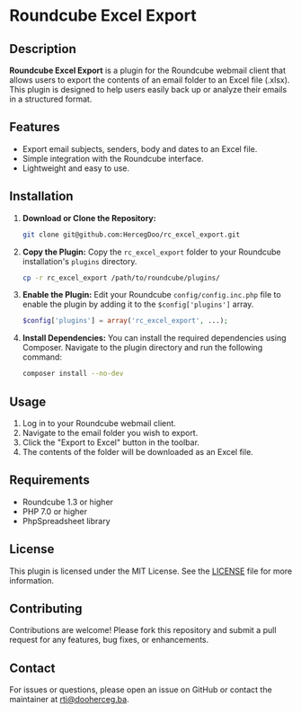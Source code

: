 # Roundcube Excel Export

## Description
**Roundcube Excel Export** is a plugin for the Roundcube webmail client that allows users to export the contents of an email folder to an Excel file (.xlsx). This plugin is designed to help users easily back up or analyze their emails in a structured format.

## Features
- Export email subjects, senders, body and dates to an Excel file.
- Simple integration with the Roundcube interface.
- Lightweight and easy to use.

## Installation

1. **Download or Clone the Repository:**

   ```bash
   git clone git@github.com:HercegDoo/rc_excel_export.git

2. **Copy the Plugin:**
   Copy the `rc_excel_export` folder to your Roundcube installation's `plugins` directory.

   ```bash
   cp -r rc_excel_export /path/to/roundcube/plugins/
   ```

3. **Enable the Plugin:**
   Edit your Roundcube `config/config.inc.php` file to enable the plugin by adding it to the `$config['plugins']` array.

   ```php
   $config['plugins'] = array('rc_excel_export', ...);
   ```

4. **Install Dependencies:**
   You can install the required dependencies using Composer. Navigate to the plugin directory and run the following command:

   ```bash
   composer install --no-dev
   ```

## Usage

1. Log in to your Roundcube webmail client.
2. Navigate to the email folder you wish to export.
3. Click the "Export to Excel" button in the toolbar.
4. The contents of the folder will be downloaded as an Excel file.

## Requirements
- Roundcube 1.3 or higher
- PHP 7.0 or higher
- PhpSpreadsheet library

## License
This plugin is licensed under the MIT License. See the [LICENSE](LICENSE) file for more information.

## Contributing
Contributions are welcome! Please fork this repository and submit a pull request for any features, bug fixes, or enhancements.

## Contact
For issues or questions, please open an issue on GitHub or contact the maintainer at [rti@dooherceg.ba](mailto:rrti@dooherceg.ba).


